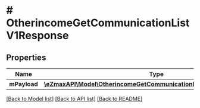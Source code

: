 # # OtherincomeGetCommunicationListV1Response

## Properties

Name | Type | Description | Notes
------------ | ------------- | ------------- | -------------
**mPayload** | [**\eZmaxAPI\Model\OtherincomeGetCommunicationListV1ResponseMPayload**](OtherincomeGetCommunicationListV1ResponseMPayload.md) |  |

[[Back to Model list]](../../README.md#models) [[Back to API list]](../../README.md#endpoints) [[Back to README]](../../README.md)
